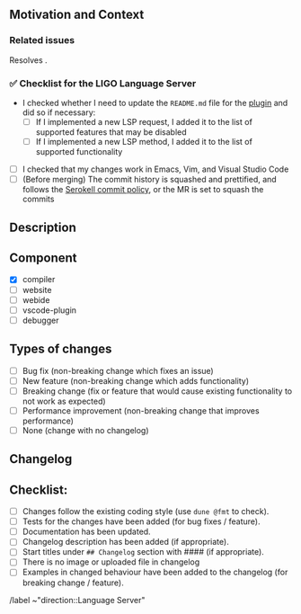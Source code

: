 ## Motivation and Context
<!--- Why is this change required? What problem does it solve? -->
<!--- If it fixes an open issue, please link to the issue in `Related issues` section -->

### Related issues

Resolves <!-- insert the related issue here, or none if not appliable -->.

### :white_check_mark: Checklist for the LIGO Language Server

- I checked whether I need to update the `README.md` file for the [plugin](/tools/vscode/README.md) and did so if necessary:
    - [ ] If I implemented a new LSP request, I added it to the list of supported features that may be disabled
    - [ ] If I implemented a new LSP method, I added it to the list of supported functionality
- [ ] I checked that my changes work in Emacs, Vim, and Visual Studio Code
- [ ] (Before merging) The commit history is squashed and prettified, and follows the [Serokell commit policy](https://www.notion.so/serokell/Commit-and-PR-policy-4cf98e1a910a415d86b5f2491d9af1af), or the MR is set to squash the commits

## Description

<!--- Describe your changes in detail -->

## Component

* [X] compiler
* [ ] website
* [ ] webide
* [ ] vscode-plugin
* [ ] debugger

## Types of changes

* [ ] Bug fix (non-breaking change which fixes an issue)
* [ ] New feature (non-breaking change which adds functionality)
* [ ] Breaking change (fix or feature that would cause existing functionality to not work as expected)
* [ ] Performance improvement (non-breaking change that improves performance)
* [ ] None (change with no changelog)

## Changelog
<!--- Section under ## Changelog will be added to your changelog description. -->

## Checklist:

* [ ] Changes follow the existing coding style (use `dune @fmt` to check).
* [ ] Tests for the changes have been added (for bug fixes / feature).
* [ ] Documentation has been updated.
* [ ] Changelog description has been added (if appropriate).
* [ ] Start titles under `## Changelog` section with #### (if appropriate).
* [ ] There is no image or uploaded file in changelog
* [ ] Examples in changed behaviour have been added to the changelog (for breaking change / feature).

/label ~"direction::Language Server"
